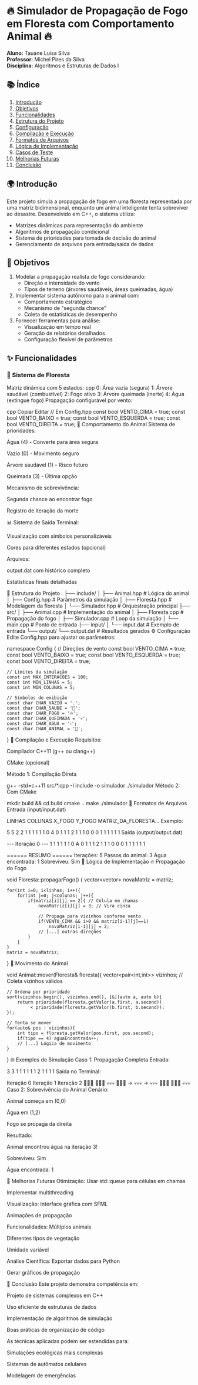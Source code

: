 # 🔥 Simulador de Propagação de Fogo em Floresta com Comportamento Animal 🔥

**Aluno:** Tauane Luísa Silva  
**Professor:** Michel Pires da Silva  
**Disciplina:** Algoritmos e Estruturas de Dados I  

## 📚 Índice
1. [Introdução](#-introdução)
2. [Objetivos](#-objetivos)
3. [Funcionalidades](#-funcionalidades)
4. [Estrutura do Projeto](#-estrutura-do-projeto)
5. [Configuração](#-configuração)
6. [Compilação e Execução](#-compilação-e-execução)
7. [Formatos de Arquivos](#-formatos-de-arquivos)
8. [Lógica de Implementação](#-lógica-de-implementação)
9. [Casos de Teste](#-casos-de-teste)
10. [Melhorias Futuras](#-melhorias-futuras)
11. [Conclusão](#-conclusão)

## 🌍 Introdução
Este projeto simula a propagação de fogo em uma floresta representada por uma matriz bidimensional, enquanto um animal inteligente tenta sobreviver ao desastre. Desenvolvido em C++, o sistema utiliza:

- Matrizes dinâmicas para representação do ambiente
- Algoritmos de propagação condicional
- Sistema de prioridades para tomada de decisão do animal
- Gerenciamento de arquivos para entrada/saída de dados

## 🎯 Objetivos
1. Modelar a propagação realista de fogo considerando:
   - Direção e intensidade do vento
   - Tipos de terreno (árvores saudáveis, áreas queimadas, água)
2. Implementar sistema autônomo para o animal com:
   - Comportamento estratégico
   - Mecanismo de "segunda chance"
   - Coleta de estatísticas de desempenho
3. Fornecer ferramentas para análise:
   - Visualização em tempo real
   - Geração de relatórios detalhados
   - Configuração flexível de parâmetros

## ✨ Funcionalidades

### 🌳 Sistema de Floresta
Matriz dinâmica com 5 estados:
cpp
0: Área vazia (segura)
1: Árvore saudável (combustível)
2: Fogo ativo
3: Árvore queimada (inerte)
4: Água (extingue fogo)
Propagação configurável por vento:

cpp
Copiar
Editar
// Em Config.hpp
const bool VENTO_CIMA = true;
const bool VENTO_BAIXO = true;
const bool VENTO_ESQUERDA = true;
const bool VENTO_DIREITA = true;
🦊 Comportamento do Animal
Sistema de prioridades:

Água (4) - Converte para área segura

Vazio (0) - Movimento seguro

Árvore saudável (1) - Risco futuro

Queimada (3) - Última opção

Mecanismo de sobrevivência:

Segunda chance ao encontrar fogo

Registro de iteração da morte

📊 Sistema de Saída
Terminal:

Visualização com símbolos personalizáveis

Cores para diferentes estados (opcional)

Arquivos:

output.dat com histórico completo

Estatísticas finais detalhadas

📂 Estrutura do Projeto
.
├── include/
│   ├── Animal.hpp       # Lógica do animal
│   ├── Config.hpp       # Parâmetros da simulação
│   ├── Floresta.hpp     # Modelagem da floresta
│   └── Simulador.hpp    # Orquestração principal
├── src/
│   ├── Animal.cpp       # Implementação do animal
│   ├── Floresta.cpp     # Propagação do fogo
│   ├── Simulador.cpp    # Loop da simulação
│   └── main.cpp         # Ponto de entrada
├── input/
│   └── input.dat        # Exemplo de entrada
└── output/
    └── output.dat       # Resultados gerados
⚙️ Configuração
Edite Config.hpp para ajustar os parâmetros:


namespace Config {
    // Direções de vento
    const bool VENTO_CIMA = true;
    const bool VENTO_BAIXO = true;
    const bool VENTO_ESQUERDA = true;
    const bool VENTO_DIREITA = true;
   
    // Limites da simulação
    const int MAX_INTERACOES = 100;
    const int MIN_LINHAS = 5;
    const int MIN_COLUNAS = 5;
    
    // Símbolos de exibição
    const char CHAR_VAZIO = '.';
    const char CHAR_SAUDE = '🌲';
    const char CHAR_FOGO = '🔥';
    const char CHAR_QUEIMADA = '💀';
    const char CHAR_AGUA = '💧';
    const char CHAR_ANIMAL = '🦊';
}
🚀 Compilação e Execução
Requisitos:

Compilador C++11 (g++ ou clang++)

CMake (opcional)

Método 1: Compilação Direta

g++ -std=c++11 src/*.cpp -I include -o simulador
./simulador
Método 2: Com CMake

mkdir build && cd build
cmake ..
make
./simulador
📄 Formatos de Arquivos
Entrada (input/input.dat)

LINHAS COLUNAS X_FOGO Y_FOGO
MATRIZ_DA_FLORESTA...
Exemplo:


5 5 2 2
1 1 1 1 1
1 0 4 0 1
1 1 2 1 1
1 0 0 0 1
1 1 1 1 1
Saída (output/output.dat)

--- Iteração 0 ---
1 1 1 1 1 
1 0 A 0 1 
1 1 2 1 1 
1 0 0 0 1 
1 1 1 1 1 

====== RESUMO ======
Iterações: 5
Passos do animal: 3
Água encontrada: 1
Sobreviveu: Sim
🧠 Lógica de Implementação
🔥 Propagação do Fogo

void Floresta::propagarFogo() {
    vector<vector<int>> novaMatriz = matriz;
    
    for(int i=0; i<linhas; i++){
        for(int j=0; j<colunas; j++){
            if(matriz[i][j] == 2){ // Célula em chamas
                novaMatriz[i][j] = 3; // Vira cinza
                
                // Propaga para vizinhos conforme vento
                if(VENTO_CIMA && i>0 && matriz[i-1][j]==1)
                    novaMatriz[i-1][j] = 2;
                // [...] outras direções
            }
        }
    }
    matriz = novaMatriz;
}
🦊 Movimento do Animal

void Animal::mover(Floresta& floresta){
    vector<pair<int,int>> vizinhos;
    // Coleta vizinhos válidos
    
    // Ordena por prioridade
    sort(vizinhos.begin(), vizinhos.end(), [&](auto a, auto b){
        return prioridade(floresta.getValor(a.first, a.second)) 
             < prioridade(floresta.getValor(b.first, b.second));
    });
    
    // Tenta se mover
    for(auto& pos : vizinhos){
        int tipo = floresta.getValor(pos.first, pos.second);
        if(tipo == 4) aguaEncontrada++;
        // [...] Lógica de movimento
    }
}
🌐 Exemplos de Simulação
Caso 1: Propagação Completa
Entrada:

3 3 1 1
1 1 1
1 2 1 
1 1 1
Saída no Terminal:


Iteração 0    Iteração 1    Iteração 2
🌲🌲🌲        🌲🔥🌲        💀💀💀
🌲🔥🌲   →   💀💀💀   →   💀💀💀
🌲🌲🌲        🌲🔥🌲        💀💀💀
Caso 2: Sobrevivência do Animal
Cenário:

Animal começa em (0,0)

Água em (1,2)

Fogo se propaga da direita

Resultado:

Animal encontrou água na iteração 3!

Sobreviveu: Sim

Água encontrada: 1

🔮 Melhorias Futuras
Otimização:
Usar std::queue para células em chamas

Implementar multithreading

Visualização:
Interface gráfica com SFML

Animações de propagação

Funcionalidades:
Múltiplos animais

Diferentes tipos de vegetação

Umidade variável

Análise Científica:
Exportar dados para Python

Gerar gráficos de propagação

📝 Conclusão
Este projeto demonstra competência em:

Projeto de sistemas complexos em C++

Uso eficiente de estruturas de dados

Implementação de algoritmos de simulação

Boas práticas de organização de código

As técnicas aplicadas podem ser estendidas para:

Simulações ecológicas mais complexas

Sistemas de autômatos celulares

Modelagem de emergências
